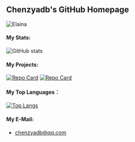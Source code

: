 ## Chenzyadb's GitHub Homepage
![Elaina](https://github.com/chenzyyzd/chenzyyzd/blob/main/images/elaina.gif)  
#### My Stats:
![GitHub stats](https://github-readme-stats-547w51347-chenzyyzd.vercel.app/api?username=chenzyyzd&count_private=true)  
#### My Projects:
[![Repo Card](https://github-readme-stats-547w51347-chenzyyzd.vercel.app/api/pin/?username=chenzyyzd&repo=CuprumTurbo-Scheduler)](https://github.com/chenzyyzd/CuprumTurbo-Scheduler)
[![Repo Card](https://github-readme-stats-547w51347-chenzyyzd.vercel.app/api/pin/?username=chenzyyzd&repo=WannaRecite)](https://github.com/chenzyyzd/WannaRecite)  
#### My Top Languages：
[![Top Langs](https://github-readme-stats-547w51347-chenzyyzd.vercel.app/api/top-langs/?username=chenzyyzd&layout=compact)](https://github.com/chenzyyzd/CuprumTurbo-Scheduler)  
#### My E-Mail:
- chenzyadb@qq.com
